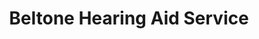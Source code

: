 ---
title: "Beltone Hearing Aid Service"
url: /saint-louis/beltone-hearing-aid-service/
shop: hearing aids
---